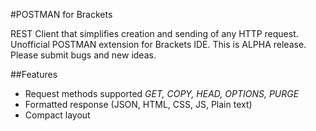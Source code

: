 #POSTMAN for Brackets

REST Client that simplifies creation and sending of any HTTP request. Unofficial POSTMAN extension for Brackets IDE. This is ALPHA release. Please submit bugs and new ideas.

##Features
* Request methods supported *GET, COPY, HEAD, OPTIONS, PURGE*
* Formatted response (JSON, HTML, CSS, JS, Plain text)
* Compact layout